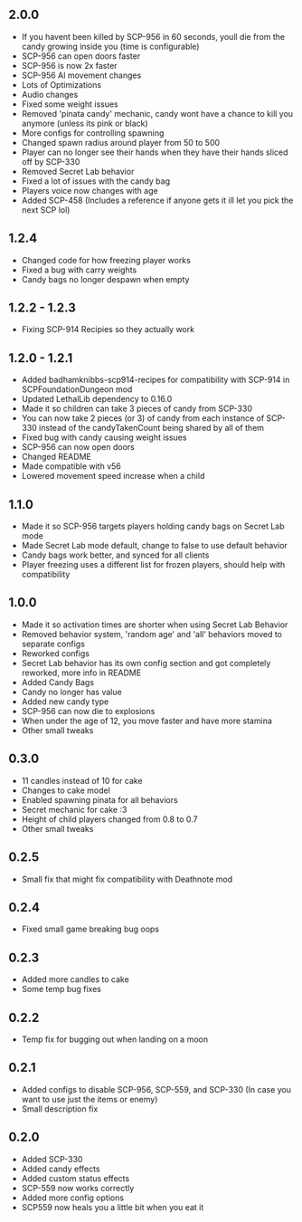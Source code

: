 ## 2.0.0
- If you havent been killed by SCP-956 in 60 seconds, youll die from the candy growing inside you (time is configurable)
- SCP-956 can open doors faster
- SCP-956 is now 2x faster
- SCP-956 AI movement changes
- Lots of Optimizations
- Audio changes
- Fixed some weight issues
- Removed 'pinata candy' mechanic, candy wont have a chance to kill you anymore (unless its pink or black)
- More configs for controlling spawning
- Changed spawn radius around player from 50 to 500
- Player can no longer see their hands when they have their hands sliced off by SCP-330
- Removed Secret Lab behavior
- Fixed a lot of issues with the candy bag
- Players voice now changes with age
- Added SCP-458 (Includes a reference if anyone gets it ill let you pick the next SCP lol)

## 1.2.4
- Changed code for how freezing player works
- Fixed a bug with carry weights
- Candy bags no longer despawn when empty

## 1.2.2 - 1.2.3
- Fixing SCP-914 Recipies so they actually work

## 1.2.0 - 1.2.1
- Added badhamknibbs-scp914-recipes for compatibility with SCP-914 in SCPFoundationDungeon mod
- Updated LethalLib dependency to 0.16.0
- Made it so children can take 3 pieces of candy from SCP-330
- You can now take 2 pieces (or 3) of candy from each instance of SCP-330 instead of the candyTakenCount being shared by all of them
- Fixed bug with candy causing weight issues
- SCP-956 can now open doors
- Changed README
- Made compatible with v56
- Lowered movement speed increase when a child

## 1.1.0
- Made it so SCP-956 targets players holding candy bags on Secret Lab mode
- Made Secret Lab mode default, change to false to use default behavior
- Candy bags work better, and synced for all clients
- Player freezing uses a different list for frozen players, should help with compatibility

## 1.0.0
- Made it so activation times are shorter when using Secret Lab Behavior
- Removed behavior system, 'random age' and 'all' behaviors moved to separate configs
- Reworked configs
- Secret Lab behavior has its own config section and got completely reworked, more info in README
- Added Candy Bags
- Candy no longer has value
- Added new candy type
- SCP-956 can now die to explosions
- When under the age of 12, you move faster and have more stamina
- Other small tweaks

## 0.3.0
- 11 candles instead of 10 for cake
- Changes to cake model
- Enabled spawning pinata for all behaviors
- Secret mechanic for cake :3
- Height of child players changed from 0.8 to 0.7
- Other small tweaks

## 0.2.5
- Small fix that might fix compatibility with Deathnote mod

## 0.2.4
- Fixed small game breaking bug oops

## 0.2.3
- Added more candles to cake
- Some temp bug fixes

## 0.2.2
- Temp fix for bugging out when landing on a moon

## 0.2.1
- Added configs to disable SCP-956, SCP-559, and SCP-330 (In case you want to use just the items or enemy)
- Small description fix

## 0.2.0
- Added SCP-330
- Added candy effects
- Added custom status effects
- SCP-559 now works correctly
- Added more config options
- SCP559 now heals you a little bit when you eat it